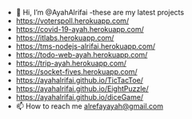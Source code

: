 - 👋 Hi, I’m @AyahAlrifai
-these are my latest projects
- https://voterspoll.herokuapp.com/
- https://covid-19-ayah.herokuapp.com/
- https://itlabs.herokuapp.com/
- https://tms-nodejs-alrifai.herokuapp.com/
- https://todo-web-ayah.herokuapp.com/
- https://trip-ayah.herokuapp.com/
- https://socket-fives.herokuapp.com/
- https://ayahalrifai.github.io/TicTacToe/
- https://ayahalrifai.github.io/EightPuzzle/
- https://ayahalrifai.github.io/diceGame/
- 📫 How to reach me alrefayayah@gmail.com

<!---
AyahAlrifai/AyahAlrifai is a ✨ special ✨ repository because its `README.md` (this file) appears on your GitHub profile.
You can click the Preview link to take a look at your changes.
--->
